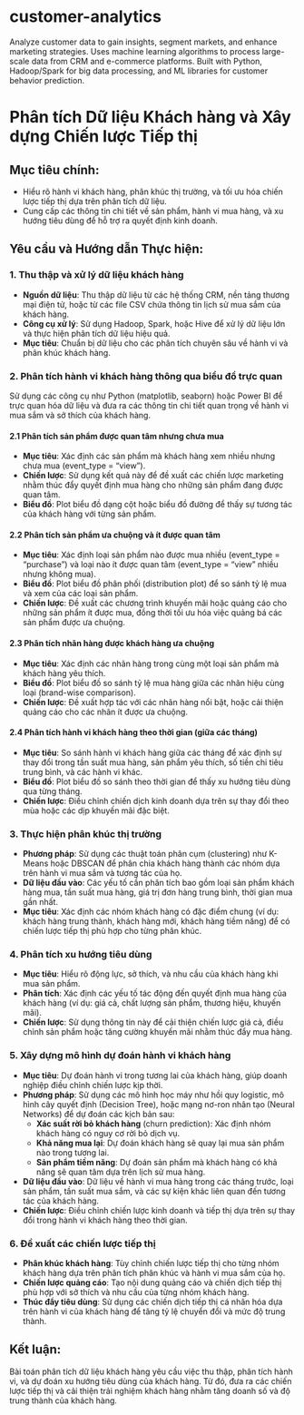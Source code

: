 # customer-analytics
Analyze customer data to gain insights, segment markets, and enhance marketing strategies. Uses machine learning algorithms to process large-scale data from CRM and e-commerce platforms. Built with Python, Hadoop/Spark for big data processing, and ML libraries for customer behavior prediction.


# Phân tích Dữ liệu Khách hàng và Xây dựng Chiến lược Tiếp thị

## Mục tiêu chính:
- Hiểu rõ hành vi khách hàng, phân khúc thị trường, và tối ưu hóa chiến lược tiếp thị dựa trên phân tích dữ liệu.
- Cung cấp các thông tin chi tiết về sản phẩm, hành vi mua hàng, và xu hướng tiêu dùng để hỗ trợ ra quyết định kinh doanh.

## Yêu cầu và Hướng dẫn Thực hiện:

### 1. Thu thập và xử lý dữ liệu khách hàng
   - **Nguồn dữ liệu**: Thu thập dữ liệu từ các hệ thống CRM, nền tảng thương mại điện tử, hoặc từ các file CSV chứa thông tin lịch sử mua sắm của khách hàng.
   - **Công cụ xử lý**: Sử dụng Hadoop, Spark, hoặc Hive để xử lý dữ liệu lớn và thực hiện phân tích dữ liệu hiệu quả.
   - **Mục tiêu**: Chuẩn bị dữ liệu cho các phân tích chuyên sâu về hành vi và phân khúc khách hàng.

### 2. Phân tích hành vi khách hàng thông qua biểu đồ trực quan
   Sử dụng các công cụ như Python (matplotlib, seaborn) hoặc Power BI để trực quan hóa dữ liệu và đưa ra các thông tin chi tiết quan trọng về hành vi mua sắm và sở thích của khách hàng.

   #### 2.1 Phân tích sản phẩm được quan tâm nhưng chưa mua  
   - **Mục tiêu**: Xác định các sản phẩm mà khách hàng xem nhiều nhưng chưa mua (event_type = “view”).
   - **Chiến lược**: Sử dụng kết quả này để đề xuất các chiến lược marketing nhằm thúc đẩy quyết định mua hàng cho những sản phẩm đang được quan tâm.
   - **Biểu đồ**: Plot biểu đồ dạng cột hoặc biểu đồ đường để thấy sự tương tác của khách hàng với từng sản phẩm.

   #### 2.2 Phân tích sản phẩm ưa chuộng và ít được quan tâm  
   - **Mục tiêu**: Xác định loại sản phẩm nào được mua nhiều (event_type = “purchase”) và loại nào ít được quan tâm (event_type = “view” nhiều nhưng không mua).
   - **Biểu đồ**: Plot biểu đồ phân phối (distribution plot) để so sánh tỷ lệ mua và xem của các loại sản phẩm.
   - **Chiến lược**: Đề xuất các chương trình khuyến mãi hoặc quảng cáo cho những sản phẩm ít được mua, đồng thời tối ưu hóa việc quảng bá các sản phẩm được ưa chuộng.

   #### 2.3 Phân tích nhãn hàng được khách hàng ưa chuộng  
   - **Mục tiêu**: Xác định các nhãn hàng trong cùng một loại sản phẩm mà khách hàng yêu thích.
   - **Biểu đồ**: Plot biểu đồ so sánh tỷ lệ mua hàng giữa các nhãn hiệu cùng loại (brand-wise comparison).
   - **Chiến lược**: Đề xuất hợp tác với các nhãn hàng nổi bật, hoặc cải thiện quảng cáo cho các nhãn ít được ưa chuộng.

   #### 2.4 Phân tích hành vi khách hàng theo thời gian (giữa các tháng)  
   - **Mục tiêu**: So sánh hành vi khách hàng giữa các tháng để xác định sự thay đổi trong tần suất mua hàng, sản phẩm yêu thích, số tiền chi tiêu trung bình, và các hành vi khác.
   - **Biểu đồ**: Plot biểu đồ so sánh theo thời gian để thấy xu hướng tiêu dùng qua từng tháng.
   - **Chiến lược**: Điều chỉnh chiến dịch kinh doanh dựa trên sự thay đổi theo mùa hoặc các dịp khuyến mãi đặc biệt.

### 3. Thực hiện phân khúc thị trường  
   - **Phương pháp**: Sử dụng các thuật toán phân cụm (clustering) như K-Means hoặc DBSCAN để phân chia khách hàng thành các nhóm dựa trên hành vi mua sắm và tương tác của họ.
   - **Dữ liệu đầu vào**: Các yếu tố cần phân tích bao gồm loại sản phẩm khách hàng mua, tần suất mua hàng, giá trị đơn hàng trung bình, thời gian mua gần nhất.
   - **Mục tiêu**: Xác định các nhóm khách hàng có đặc điểm chung (ví dụ: khách hàng trung thành, khách hàng mới, khách hàng tiềm năng) để có chiến lược tiếp thị phù hợp cho từng phân khúc.

### 4. Phân tích xu hướng tiêu dùng  
   - **Mục tiêu**: Hiểu rõ động lực, sở thích, và nhu cầu của khách hàng khi mua sản phẩm.
   - **Phân tích**: Xác định các yếu tố tác động đến quyết định mua hàng của khách hàng (ví dụ: giá cả, chất lượng sản phẩm, thương hiệu, khuyến mãi).
   - **Chiến lược**: Sử dụng thông tin này để cải thiện chiến lược giá cả, điều chỉnh sản phẩm hoặc tăng cường khuyến mãi nhằm thúc đẩy mua hàng.

### 5. Xây dựng mô hình dự đoán hành vi khách hàng  
   - **Mục tiêu**: Dự đoán hành vi trong tương lai của khách hàng, giúp doanh nghiệp điều chỉnh chiến lược kịp thời.
   - **Phương pháp**: Sử dụng các mô hình học máy như hồi quy logistic, mô hình cây quyết định (Decision Tree), hoặc mạng nơ-ron nhân tạo (Neural Networks) để dự đoán các kịch bản sau:
     - **Xác suất rời bỏ khách hàng** (churn prediction): Xác định nhóm khách hàng có nguy cơ rời bỏ dịch vụ.
     - **Khả năng mua lại**: Dự đoán khách hàng sẽ quay lại mua sản phẩm nào trong tương lai.
     - **Sản phẩm tiềm năng**: Dự đoán sản phẩm mà khách hàng có khả năng sẽ quan tâm dựa trên lịch sử mua hàng.
   - **Dữ liệu đầu vào**: Dữ liệu về hành vi mua hàng trong các tháng trước, loại sản phẩm, tần suất mua sắm, và các sự kiện khác liên quan đến tương tác của khách hàng.
   - **Chiến lược**: Điều chỉnh chiến lược kinh doanh và tiếp thị dựa trên sự thay đổi trong hành vi khách hàng theo thời gian.

### 6. Đề xuất các chiến lược tiếp thị  
   - **Phân khúc khách hàng**: Tùy chỉnh chiến lược tiếp thị cho từng nhóm khách hàng dựa trên phân tích phân khúc và hành vi mua sắm của họ.
   - **Chiến lược quảng cáo**: Tạo nội dung quảng cáo và chiến dịch tiếp thị phù hợp với sở thích và nhu cầu của từng nhóm khách hàng.
   - **Thúc đẩy tiêu dùng**: Sử dụng các chiến dịch tiếp thị cá nhân hóa dựa trên hành vi của khách hàng để tăng tỷ lệ chuyển đổi và mức độ trung thành.

## Kết luận:
Bài toán phân tích dữ liệu khách hàng yêu cầu việc thu thập, phân tích hành vi, và dự đoán xu hướng tiêu dùng của khách hàng. Từ đó, đưa ra các chiến lược tiếp thị và cải thiện trải nghiệm khách hàng nhằm tăng doanh số và độ trung thành của khách hàng.
